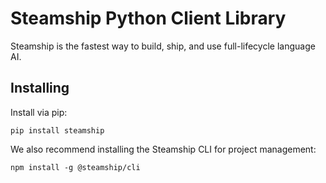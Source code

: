 # Steamship Python Client Library

Steamship is the fastest way to build, ship, and use full-lifecycle language AI.

## Installing

Install via pip:

```
pip install steamship
```

We also recommend installing the Steamship CLI for project management:

```
npm install -g @steamship/cli
```

